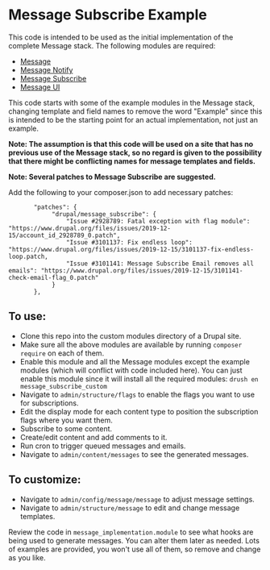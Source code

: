 # Message Subscribe Example

This code is intended to be used as the initial implementation of the complete
 Message stack. The following modules are required:

- [Message](https://www.drupal.org/project/message)
- [Message Notify](https://www.drupal.org/project/message_notify)
- [Message Subscribe](https://www.drupal.org/project/message_subscribe)
- [Message UI](https://www.drupal.org/project/message_ui)

This code starts with some of the example modules in the Message stack, changing
 template and field names to remove the word "Example" since this is intended to
  be the starting point for an actual implementation, not just an example.

**Note: The assumption is that this code will be used on a site that has no
 previous use of the Message stack, so no regard is given to the possibility
 that there might be conflicting names for message templates and fields.**

**Note: Several patches to Message Subscribe are suggested.**

Add the following to your composer.json to add necessary patches:

```
       "patches": {
            "drupal/message_subscribe": {
                "Issue #2928789: Fatal exception with flag module": "https://www.drupal.org/files/issues/2019-12-15/account_id_2928789_0.patch",
                "Issue #3101137: Fix endless loop": "https://www.drupal.org/files/issues/2019-12-15/3101137-fix-endless-loop.patch,
                "Issue #3101141: Message Subscribe Email removes all emails": "https://www.drupal.org/files/issues/2019-12-15/3101141-check-email-flag_0.patch"
            }
       },
```


## To use:

- Clone this repo into the custom modules directory of a Drupal site.
- Make sure all the above modules are available by running `composer require` on
 each of them.
- Enable this module and all the Message modules except the example modules
 (which will conflict with code included here). You can just enable this module
 since it will install all the required modules:
 `drush en message_subscribe_custom`
- Navigate to `admin/structure/flags` to enable the flags you want to use for
 subscriptions.
- Edit the display mode for each content type to position the subscription flags
 where you want them.
- Subscribe to some content.
- Create/edit content and add comments to it.
- Run cron to trigger queued messages and emails.
- Navigate to `admin/content/messages` to see the generated messages.

## To customize:

- Navigate to `admin/config/message/message` to adjust message settings.
- Navigate to `admin/structure/message` to edit and change message templates.

Review the code in `message_implementation.module` to see what hooks are being
 used to generate messages. You can alter them later as needed. Lots of examples
 are provided, you won't use all of them, so remove and change as you
 like.

